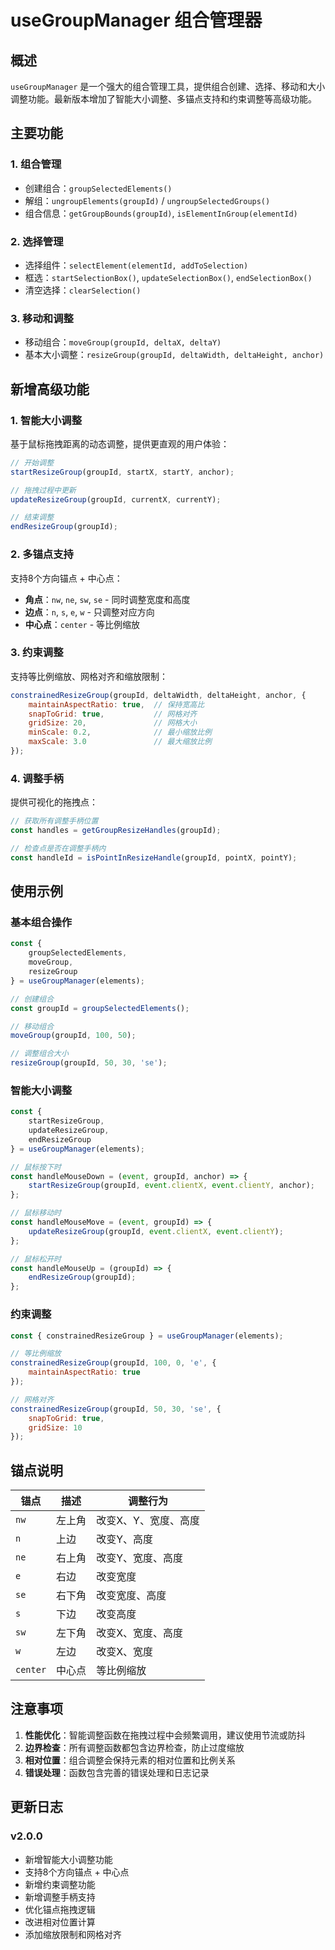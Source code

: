 # useGroupManager 组合管理器

## 概述

`useGroupManager` 是一个强大的组合管理工具，提供组合创建、选择、移动和大小调整功能。最新版本增加了智能大小调整、多锚点支持和约束调整等高级功能。

## 主要功能

### 1. 组合管理
- 创建组合：`groupSelectedElements()`
- 解组：`ungroupElements(groupId)` / `ungroupSelectedGroups()`
- 组合信息：`getGroupBounds(groupId)`, `isElementInGroup(elementId)`

### 2. 选择管理
- 选择组件：`selectElement(elementId, addToSelection)`
- 框选：`startSelectionBox()`, `updateSelectionBox()`, `endSelectionBox()`
- 清空选择：`clearSelection()`

### 3. 移动和调整
- 移动组合：`moveGroup(groupId, deltaX, deltaY)`
- 基本大小调整：`resizeGroup(groupId, deltaWidth, deltaHeight, anchor)`

## 新增高级功能

### 1. 智能大小调整

基于鼠标拖拽距离的动态调整，提供更直观的用户体验：

```javascript
// 开始调整
startResizeGroup(groupId, startX, startY, anchor);

// 拖拽过程中更新
updateResizeGroup(groupId, currentX, currentY);

// 结束调整
endResizeGroup(groupId);
```

### 2. 多锚点支持

支持8个方向锚点 + 中心点：

- **角点**：`nw`, `ne`, `sw`, `se` - 同时调整宽度和高度
- **边点**：`n`, `s`, `e`, `w` - 只调整对应方向
- **中心点**：`center` - 等比例缩放

### 3. 约束调整

支持等比例缩放、网格对齐和缩放限制：

```javascript
constrainedResizeGroup(groupId, deltaWidth, deltaHeight, anchor, {
    maintainAspectRatio: true,  // 保持宽高比
    snapToGrid: true,           // 网格对齐
    gridSize: 20,               // 网格大小
    minScale: 0.2,              // 最小缩放比例
    maxScale: 3.0               // 最大缩放比例
});
```

### 4. 调整手柄

提供可视化的拖拽点：

```javascript
// 获取所有调整手柄位置
const handles = getGroupResizeHandles(groupId);

// 检查点是否在调整手柄内
const handleId = isPointInResizeHandle(groupId, pointX, pointY);
```

## 使用示例

### 基本组合操作

```javascript
const {
    groupSelectedElements,
    moveGroup,
    resizeGroup
} = useGroupManager(elements);

// 创建组合
const groupId = groupSelectedElements();

// 移动组合
moveGroup(groupId, 100, 50);

// 调整组合大小
resizeGroup(groupId, 50, 30, 'se');
```

### 智能大小调整

```javascript
const {
    startResizeGroup,
    updateResizeGroup,
    endResizeGroup
} = useGroupManager(elements);

// 鼠标按下时
const handleMouseDown = (event, groupId, anchor) => {
    startResizeGroup(groupId, event.clientX, event.clientY, anchor);
};

// 鼠标移动时
const handleMouseMove = (event, groupId) => {
    updateResizeGroup(groupId, event.clientX, event.clientY);
};

// 鼠标松开时
const handleMouseUp = (groupId) => {
    endResizeGroup(groupId);
};
```

### 约束调整

```javascript
const { constrainedResizeGroup } = useGroupManager(elements);

// 等比例缩放
constrainedResizeGroup(groupId, 100, 0, 'e', {
    maintainAspectRatio: true
});

// 网格对齐
constrainedResizeGroup(groupId, 50, 30, 'se', {
    snapToGrid: true,
    gridSize: 10
});
```

## 锚点说明

| 锚点 | 描述 | 调整行为 |
|------|------|----------|
| `nw` | 左上角 | 改变X、Y、宽度、高度 |
| `n`  | 上边   | 改变Y、高度 |
| `ne` | 右上角 | 改变Y、宽度、高度 |
| `e`  | 右边   | 改变宽度 |
| `se` | 右下角 | 改变宽度、高度 |
| `s`  | 下边   | 改变高度 |
| `sw` | 左下角 | 改变X、宽度、高度 |
| `w`  | 左边   | 改变X、宽度 |
| `center` | 中心点 | 等比例缩放 |

## 注意事项

1. **性能优化**：智能调整函数在拖拽过程中会频繁调用，建议使用节流或防抖
2. **边界检查**：所有调整函数都包含边界检查，防止过度缩放
3. **相对位置**：组合调整会保持元素的相对位置和比例关系
4. **错误处理**：函数包含完善的错误处理和日志记录

## 更新日志

### v2.0.0
- 新增智能大小调整功能
- 支持8个方向锚点 + 中心点
- 新增约束调整功能
- 新增调整手柄支持
- 优化锚点拖拽逻辑
- 改进相对位置计算
- 添加缩放限制和网格对齐
